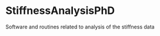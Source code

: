 StiffnessAnalysisPhD
====================

Software and routines related to analysis of the stiffness data